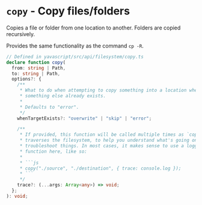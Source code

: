 # `copy` - Copy files/folders

Copies a file or folder from one location to another. Folders are copied recursively.

Provides the same functionality as the command `cp -R`.

````ts
// Defined in yavascript/src/api/filesystem/copy.ts
declare function copy(
  from: string | Path,
  to: string | Path,
  options?: {
    /**
     * What to do when attempting to copy something into a location where
     * something else already exists.
     *
     * Defaults to "error".
     */
    whenTargetExists?: "overwrite" | "skip" | "error";

    /**
     * If provided, this function will be called multiple times as `copy`
     * traverses the filesystem, to help you understand what's going on and/or
     * troubleshoot things. In most cases, it makes sense to use a logging
     * function here, like so:
     *
     * ```js
     * copy("./source", "./destination", { trace: console.log });
     * ```
     */
    trace?: (...args: Array<any>) => void;
  };
): void;
````
